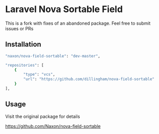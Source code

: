 # Laravel Nova Sortable Field
This is a fork with fixes of an abandoned package.
Feel free to submit issues or PRs

## Installation

```bash
"naxon/nova-field-sortable": "dev-master",
```
```bash
"repositories": [
    {
        "type": "vcs",
        "url": "https://github.com/dillingham/nova-field-sortable"
    }
],
```

## Usage

Visit the original package for details

https://github.com/Naxon/nova-field-sortable